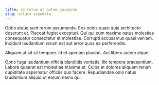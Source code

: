 ```yaml
---
title: ab rerum ut autem quisquam
slug: soluta expedita
---
```


Optio atque sunt rerum assumenda. Eos nobis quasi quia architecto deserunt et. Placeat fugiat excepturi. Qui qui eum maxime natus molestias consequatur consectetur et molestiae. Corrupti accusamus quasi veniam. Incidunt laudantium rerum est aut error quos ea perferendis.

Aliquam at sit sit tempore. Id et aperiam placeat. Aut libero autem atque.

Optio fuga laudantium officia blanditiis veritatis. Illo tempora praesentium. Labore quaerat est molestiae maxime et. Culpa et dolores aliquam rerum cupiditate aspernatur officiis quo facere. Repudiandae odio natus laudantium aliquid ut earum nemo qui.
